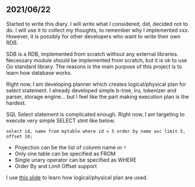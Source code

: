 ## 2021/06/22

Started to write this diary. I will write what I considered, did, decided not to do. I will use it to collect my thoughts, to
remember why I implemented xxx. However, it is possibly for other developers who want to write their own RDB.

SDB is a RDB, implemented from scratch without any external libraries. Necessary module should be implemented from scratch,
but it is ok to use Go standard library. The reasons is the main purpose of this project is to learn how database works.

Right now, I am developing planner which creates logical/physical plan for select statement. I already developed simple b-tree,
lru, tokenizer and parser, storage engine... but I feel like the part making execution plan is the hardest.

SQL Select statement is complicated enough. Right now, I am targeting to execute very simple SELECT stmt like below:

```
select id, name from mytable where id = 5 order by name asc limit 5, offset 10;
```

* Projection can be the list of column name or `*`
* Only one table can be specified as FROM
* Single unary operator can be specified as WHERE
* Order By and Limit Offset support

I use [this slide](https://courses.cs.washington.edu/courses/cse444/09sp/lectures/lecture18.pdf) to learn how logical/physical plan
are used.
